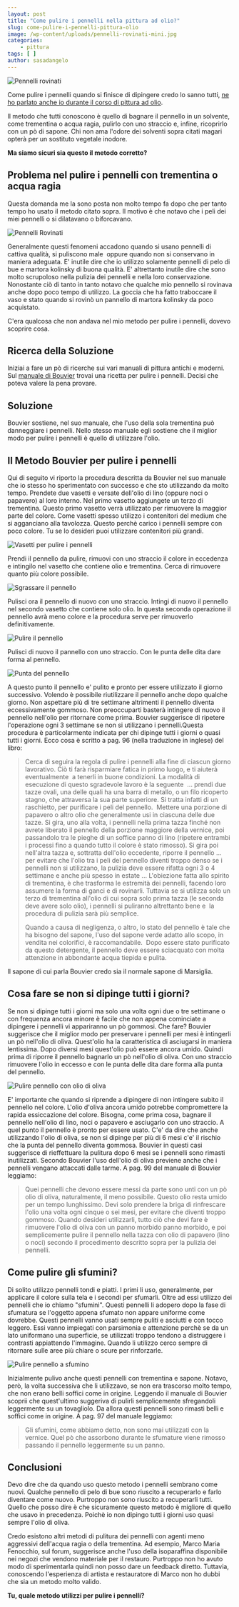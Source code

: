 ```yaml
---
layout: post
title: "Come pulire i pennelli nella pittura ad olio?"
slug: come-pulire-i-pennelli-pittura-olio
image: /wp-content/uploads/pennelli-rovinati-mini.jpg
categories:
    - pittura
tags: [ ]
author: sasadangelo
---
```


![Pennelli rovinati](/wp-content/uploads/pennelli-rovinati-mini.jpg "Pennelli rovinati")

Come pulire i pennelli quando si finisce di dipingere credo lo sanno tutti, [ne ho parlato anche io durante il corso di pittura ad olio](/corso-pittura-olio-artisti-principianti-8/).

Il metodo che tutti conoscono è quello di bagnare il pennello in un solvente, come trementina o acqua ragia, pulirlo con uno straccio e, infine, ricoprirlo con un pò di sapone. Chi non ama l'odore dei solventi sopra citati magari opterà per un sostituto vegetale inodore.

**Ma siamo sicuri sia questo il metodo corretto?**

## Problema nel pulire i pennelli con trementina o acqua ragia

Questa domanda me la sono posta non molto tempo fa dopo che per tanto tempo ho usato il metodo citato sopra. Il motivo è che notavo che i peli dei miei pennelli o si dilatavano o biforcavano.

![Pennelli Rovinati](/wp-content/uploads/pennelli-rovinati.jpg "Pennelli")

Generalmente questi fenomeni accadono quando si usano pennelli di cattiva qualità, si puliscono male  oppure quando non si conservano in maniera adeguata. E' inutile dire che io utilizzo solamente pennelli di pelo di bue e martora kolinsky di buona qualità. E' altrettanto inutile dire che sono molto scrupoloso nella pulizia dei pennelli e nella loro conservazione. Nonostante ciò di tanto in tanto notavo che qualche mio pennello si rovinava anche dopo poco tempo di utilizzo. La goccia che ha fatto traboccare il vaso e stato quando si rovinò un pannello di martora kolinsky da poco acquistato.

C'era qualcosa che non andava nel mio metodo per pulire i pennelli, dovevo scoprire cosa.

## Ricerca della Soluzione

Iniziai a fare un pò di ricerche sui vari manuali di pittura antichi e moderni. Sul [manuale di Bouvier](https://books.google.it/books?id=K81NAAAAYAAJ&printsec=frontcover&hl=it&redir_esc=y#v=onepage&q&f=false) trovai una ricetta per pulire i pennelli. Decisi che poteva valere la pena provare.

## Soluzione

Bouvier sostiene, nel suo manuale, che l'uso della sola trementina può danneggiare i pennelli. Nello stesso manuale egli sostiene che il miglior modo per pulire i pennelli è quello di utilizzare l'olio.

## Il Metodo Bouvier per pulire i pennelli

Qui di seguito vi riporto la procedura descritta da Bouvier nel suo manuale che io stesso ho sperimentato con successo e che sto utilizzando da molto tempo. Prendete due vasetti e versate dell'olio di lino (oppure noci o papavero) al loro interno. Nel primo vasetto aggiungete un terzo di trementina. Questo primo vasetto verrà utilizzato per rimuovere la maggior parte del colore. Come vasetti spesso utilizzo i contenitori del medium che si agganciano alla tavolozza. Questo perchè carico i pennelli sempre con poco colore. Tu se lo desideri puoi utilizzare contenitori più grandi.

![Vasetti per pulire i pennelli](/wp-content/uploads/vasetti-pulire-pennelli.jpg "Vasetti per pulire i pennelli")

Prendi il pennello da pulire, rimuovi con uno straccio il colore in eccedenza e intingilo nel vasetto che contiene olio e trementina. Cerca di rimuovere quanto più colore possibile.

![Sgrassare il pennello](/wp-content/uploads/sgrassare-pennello.jpg "Sgrassare il pennello")

Pulisci ora il pennello di nuovo con uno straccio. Intingi di nuovo il pennello nel secondo vasetto che contiene solo olio. In questa seconda operazione il pennello avrà meno colore e la procedura serve per rimuoverlo definitivamente.

![Pulire il pennello](/wp-content/uploads/pulire-pennello.jpg "Pulire il pennello")

Pulisci di nuovo il pannello con uno straccio. Con le punta delle dita dare forma al pennello.

![Punta del pennello](/wp-content/uploads/punta-pennello.jpg "Punta del pennello")

A questo punto il pennello e' pulito e pronto per essere utilizzato il giorno successivo. Volendo è possibile riutilizzare il pennello anche dopo qualche giorno. Non aspettare più di tre settimane altrimenti il pennello diventa eccessivamente gommoso. Non preoccuparti basterà intingere di nuovo il pennello nell'olio per ritornare come prima. Bouvier suggerisce di ripetere l'operazione ogni 3 settimane se non si utilizzano i pennelli.Questa procedura è particolarmente indicata per chi dipinge tutti i giorni o quasi tutti i giorni. Ecco cosa è scritto a pag. 96 (nella traduzione in inglese) del libro:

> Cerca di seguira la regola di pulire i pennelli alla fine di ciascun giorno lavorativo. Ciò ti farà risparmiare fatica in primo luogo, e ti aiuterà eventualmente  a tenerli in buone condizioni. La modalità di esecuzione di questo sgradevole lavoro è la seguente  ... prendi due tazze ovali, una delle quali ha una barra di metallo, o un filo ricoperto stagno, che attraversa la sua parte superiore. Si tratta infatti di un raschietto, per purificare i peli del pennello.  Mettere una porzione di papavero o altro olio che generalmente usi in ciascuna delle due tazze. Si gira, uno alla volta, i pennelli nella prima tazza finché non avrete liberato il pennello della porzione maggiore della vernice, poi passandolo tra le pieghe di un soffice panno di lino (ripetere entrambi i processi fino a quando tutto il colore è stato rimosso). Si gira poi nell'altra tazza e, sottratta dell'olio eccedente, riporre il pennello ... per evitare che l'olio tra i peli del pennello diventi troppo denso se i pennelli non si utilizzano, la pulizia deve essere rifatta ogni 3 o 4 settimane e anche più spesso in estate ... L'obiezione fatta allo spirito di trementina, è che trasforma le estremità dei pennelli, facendo loro assumere la forma di ganci e di rovinarli. Tuttavia se si utilizza solo un terzo di trementina all'olio di cui sopra solo prima tazza (le seconda deve avere solo olio), i pennelli si puliranno altrettanto bene e  la procedura di pulizia sarà più semplice.
> 
> Quando a causa di negligenza, o altro, lo stato del pennello è tale che ha bisogno del sapone, l'uso del sapone verde adatto allo scopo, in vendita nei colorifici, è raccomandabile.  Dopo essere stato purificato da questo detergente, il pennello deve essere sciacquato con molta attenzione in abbondante acqua tiepida e pulita.

Il sapone di cui parla Bouvier credo sia il normale sapone di Marsiglia.

## Cosa fare se non si dipinge tutti i giorni?

Se non si dipinge tutti i giorni ma solo una volta ogni due o tre settimane o con frequenza ancora minore è facile che non appena cominciate a dipingere i pennelli vi appariranno un pò gommosi. Che fare? Bouvier suggerisce che il miglior modo per preservare i pennelli per mesi è intingerli un pò nell'olio di oliva. Quest'olio ha la caratteristica di asciugarsi in maniera lentissima. Dopo diversi mesi quest'olio può essere ancora umido. Quindi prima di riporre il pennello bagnarlo un pò nell'olio di oliva. Con uno straccio rimuovere l'olio in eccesso e con le punta delle dita dare forma alla punta del pennello.

![Pulire pennello con olio di oliva](/wp-content/uploads/pulire-pennello-olio-oliva.jpg "Pulire pennello con olio di oliva")

E' importante che quando si riprende a dipingere di non intingere subito il pennello nel colore. L'olio d'oliva ancora umido potrebbe compromettere la rapida essiccazione del colore. Bisogna, come prima cosa, bagnare il pennello nell'olio di lino, noci o papavero e asciugarlo con uno straccio. A quel punto il pennello è pronto per essere usato. C'e' da dire che anche utilizzando l'olio di oliva, se non si dipinge per più di 6 mesi c'e' il rischio che la punta del pennello diventa gommosa. Bouvier in questi casi suggerisce di rieffettuare la pulitura dopo 6 mesi se i pennelli sono rimasti inutilizzati. Secondo Bouvier l'uso dell'olio di oliva previene anche che i pennelli vengano attaccati dalle tarme. A pag. 99 del manuale di Bouvier leggiamo:

> Quei pennelli che devono essere messi da parte sono unti con un pò olio di oliva, naturalmente, il meno possibile. Questo olio resta umido per un tempo lunghissimo. Devi solo prendere la briga di rinfrescare l'olio una volta ogni cinque o sei mesi, per evitare che diventi troppo gommoso. Quando desideri utilizzarli, tutto ciò che devi fare è rimuovere l'olio di oliva con un panno morbido panno morbido, e poi semplicemente pulire il pennello nella tazza con olio di papavero (lino o noci) secondo il procedimento descritto sopra per la pulizia dei pennelli.

## Come pulire gli sfumini?

Di solito utilizzo pennelli tondi e piatti. I primi li uso, generalmente, per applicare il colore sulla tela e i secondi per sfumarli. Oltre ad essi utilizzo dei pennelli che io chiamo "sfumini". Questi pennelli li adopero dopo la fase di sfumatura se l'oggetto appena sfumato non appare uniforme come dovrebbe. Questi pennelli vanno usati sempre puliti e asciutti e con tocco leggero. Essi vanno impiegati con parsimonia e attenzione perchè se da un lato uniformano una superficie, se utilizzati troppo tendono a distruggere i contrasti appiattendo l'immagine. Quando li utilizzo cerco sempre di ritornare sulle aree più chiare o scure per rinforzarle.

![Pulire pennello a sfumino](/wp-content/uploads/dipingere-mani-chiaroscuro-8.jpg "Pulire pennello a sfumino")

Inizialmente pulivo anche questi pennelli con trementina e sapone. Notavo, però, la volta successiva che li utilizzavo, se non era trascorso molto tempo, che non erano belli soffici come in origine. Leggendo il manuale di Bouvier scoprii che quest'ultimo suggeriva di pulirli semplicemente sfregandoli leggermente su un tovagliolo. Da allora questi pennelli sono rimasti belli e soffici come in origine. A pag. 97 del manuale leggiamo:

> Gli sfumini, come abbiamo detto, non sono mai utilizzati con la vernice. Quel pò che assorbono durante le sfumature viene rimosso passando il pennello leggermente su un panno.

## Conclusioni

Devo dire che da quando uso questo metodo i pennelli sembrano come nuovi. Qualche pennello di pelo di bue sono riuscito a recuperarlo e farlo diventare come nuovo. Purtroppo non sono riuscito a recuperarli tutti. Quello che posso dire è che sicuramente questo metodo è migliore di quello che usavo in precedenza. Poichè io non dipingo tutti i giorni uso quasi sempre l'olio di oliva.

Credo esistono altri metodi di pulitura dei pennelli con agenti meno aggressivi dell'acqua ragia o della trementina. Ad esempio, Marco Maria Fenocchio, sul forum, suggerisce anche l'uso della isoparaffina disponibile nei negozi che vendono materiale per il restauro. Purtroppo non ho avuto modo di sperimentarla quindi non posso dare un feedback diretto. Tuttavia, conoscendo l'esperienza di artista e restauratore di Marco non ho dubbi che sia un metodo molto valido.

**Tu, quale metodo utilizzi per pulire i pennelli?**
